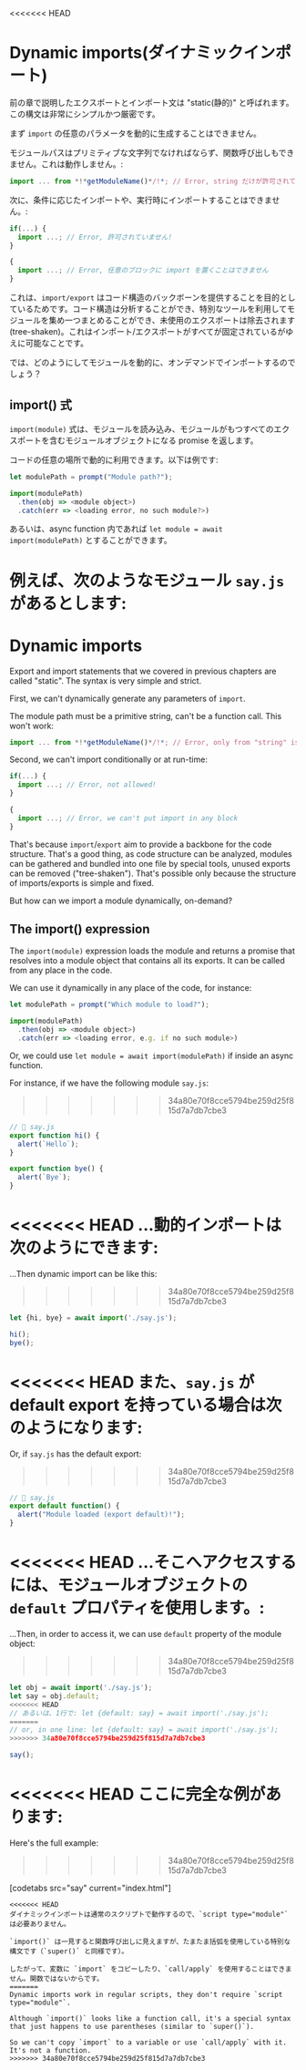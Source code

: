 <<<<<<< HEAD
# Dynamic imports(ダイナミックインポート)

前の章で説明したエクスポートとインポート文は "static(静的)" と呼ばれます。この構文は非常にシンプルかつ厳密です。

まず `import` の任意のパラメータを動的に生成することはできません。

モジュールパスはプリミティブな文字列でなければならず、関数呼び出しもできません。これは動作しません。:

```js
import ... from *!*getModuleName()*/!*; // Error, string だけが許可されています
```

次に、条件に応じたインポートや、実行時にインポートすることはできません。:

```js
if(...) {
  import ...; // Error, 許可されていません!
}

{
  import ...; // Error, 任意のブロックに import を置くことはできません
}
```

これは、`import/export` はコード構造のバックボーンを提供することを目的としているためです。コード構造は分析することができ、特別なツールを利用してモジュールを集め一つまとめることができ、未使用のエクスポートは除去されます(tree-shaken)。これはインポート/エクスポートがすべてが固定されているがゆえに可能なことです。

では、どのようにしてモジュールを動的に、オンデマンドでインポートするのでしょう？

## import() 式

`import(module)` 式は、モジュールを読み込み、モジュールがもつすべてのエクスポートを含むモジュールオブジェクトになる promise を返します。

コードの任意の場所で動的に利用できます。以下は例です:

```js run
let modulePath = prompt("Module path?");

import(modulePath)
  .then(obj => <module object>)
  .catch(err => <loading error, no such module?>)
```

あるいは、async function 内であれば `let module = await import(modulePath)` とすることができます。

例えば、次のようなモジュール `say.js` があるとします:
=======
# Dynamic imports

Export and import statements that we covered in previous chapters are called "static". The syntax is very simple and strict.

First, we can't dynamically generate any parameters of `import`.

The module path must be a primitive string, can't be a function call. This won't work:

```js
import ... from *!*getModuleName()*/!*; // Error, only from "string" is allowed
```

Second, we can't import conditionally or at run-time:

```js
if(...) {
  import ...; // Error, not allowed!
}

{
  import ...; // Error, we can't put import in any block
}
```

That's because `import`/`export` aim to provide a backbone for the code structure. That's a good thing, as code structure can be analyzed, modules can be gathered and bundled into one file by special tools, unused exports can be removed ("tree-shaken"). That's possible only because the structure of imports/exports is simple and fixed.

But how can we import a module dynamically, on-demand?

## The import() expression

The `import(module)` expression loads the module and returns a promise that resolves into a module object that contains all its exports. It can be called from any place in the code.

We can use it dynamically in any place of the code, for instance:

```js
let modulePath = prompt("Which module to load?");

import(modulePath)
  .then(obj => <module object>)
  .catch(err => <loading error, e.g. if no such module>)
```

Or, we could use `let module = await import(modulePath)` if inside an async function.

For instance, if we have the following module `say.js`:
>>>>>>> 34a80e70f8cce5794be259d25f815d7a7db7cbe3

```js
// 📁 say.js
export function hi() {
  alert(`Hello`);
}

export function bye() {
  alert(`Bye`);
}
```

<<<<<<< HEAD
...動的インポートは次のようにできます:
=======
...Then dynamic import can be like this:
>>>>>>> 34a80e70f8cce5794be259d25f815d7a7db7cbe3

```js
let {hi, bye} = await import('./say.js');

hi();
bye();
```

<<<<<<< HEAD
また、`say.js` が default export を持っている場合は次のようになります:
=======
Or, if `say.js` has the default export:
>>>>>>> 34a80e70f8cce5794be259d25f815d7a7db7cbe3

```js
// 📁 say.js
export default function() {
  alert("Module loaded (export default)!");
}
```

<<<<<<< HEAD
...そこへアクセスするには、モジュールオブジェクトの `default` プロパティを使用します。:
=======
...Then, in order to access it, we can use `default` property of the module object:
>>>>>>> 34a80e70f8cce5794be259d25f815d7a7db7cbe3

```js
let obj = await import('./say.js');
let say = obj.default;
<<<<<<< HEAD
// あるいは、1行で: let {default: say} = await import('./say.js');
=======
// or, in one line: let {default: say} = await import('./say.js');
>>>>>>> 34a80e70f8cce5794be259d25f815d7a7db7cbe3

say();
```

<<<<<<< HEAD
ここに完全な例があります:
=======
Here's the full example:
>>>>>>> 34a80e70f8cce5794be259d25f815d7a7db7cbe3

[codetabs src="say" current="index.html"]

```smart
<<<<<<< HEAD
ダイナミックインポートは通常のスクリプトで動作するので、`script type="module"` は必要ありません。
```

```smart
`import()` は一見すると関数呼び出しに見えますが、たまたま括弧を使用している特別な構文です（`super()` と同様です）。

したがって、変数に `import` をコピーしたり、`call/apply` を使用することはできません。関数ではないからです。
=======
Dynamic imports work in regular scripts, they don't require `script type="module"`.
```

```smart
Although `import()` looks like a function call, it's a special syntax that just happens to use parentheses (similar to `super()`).

So we can't copy `import` to a variable or use `call/apply` with it. It's not a function.
>>>>>>> 34a80e70f8cce5794be259d25f815d7a7db7cbe3
```
